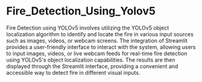 # Fire_Detection_Using_Yolov5
Fire Detection using YOLOv5 involves utilizing the YOLOv5 object localization algorithm to identify and locate the fire in various input sources such as images, videos, or webcam screens. The integration of Streamlit provides a user-friendly interface to interact with the system, allowing users to input images, videos, or live webcam feeds for real-time fire detection using YOLOv5's object localization capabilities. The results are then displayed through the Streamlit interface, providing a convenient and accessible way to detect fire in different visual inputs.
